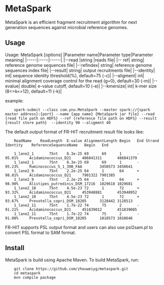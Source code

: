 MetaSpark
===========
MetaSpark is an efficient fragment recruitment algorithm for next generation sequences against microbial reference genomes.


Usage
-----

Usage:   MetaSpark [options]
|Parameter name|Parameter type|Parameter meaning|
|-----|:----:|-----:|
|--read	|string	|reads file|
|-- ref| 	string|	reference genome sequences file|
|--refindex|	string|	reference genome sequences index file|
|--result| 	string|	output recruitments file|
|--identity|	int|	sequence identity threshold(%), default=75 (-c)|
|--aligment|	int|	minimal alignment coverage control for the read (g=0), default=30 (-m)|
|--evalue| 	double|	e-value cutoff, default=10 (-e)|
|--kmersize|	int|	k-mer size (8<=k<=12), default=11 (-k)|


example:

        spark-submit --class com.ynu.MetaSpark --master spark://{spark master address}:{port} --name {app name} {MetaSpark jar file} --read {read file path on HDFS} --ref {reference file path on HDFS} --result {result store path}  --identity 90 --aligment 40


The default output format of FR-HIT recruitment result file looks like:

        ReadName	ReadLength	E-value	AlignmentLength	Begin	End	Strand	Identity	ReferenceSequenceName	Begin	End

        1_lane2_1       75nt    8.3e-25 69      69      1       -       95.01%     Acidaminococcus_D21     486841311       486841379
        1_lane2_1       75nt    8.3e-25 69      69      1       -       95.23%     Ruminococcus_5_1_39B_FAA        3450573 3450641
        1_lane2_9       75nt    2.2e-25 64      1       64      +       98.81%     Acidaminococcus_D21     7901322 7901385
        1_lane2_9       75nt    2.2e-25 64      1       64      +       98.90%     Alistipes_putredinis_DSM_17216  1029618 1029681
        1_lane2_10      75nt    4.5e-23 72      1       72      +       93.32%     Acidaminococcus_D21     453948881       453948952
        1_lane2_10      75nt    4.5e-23 72      1       72      +       93.67%     Prevotella_copri_DSM_18205      3128442 3128513
        1_lane2_11      75nt    1.7e-22 74      75      2       -       91.21%     Acidaminococcus_D21     451839012       451839085
        1_lane2_11      75nt    1.7e-22 74      75      2       -       91.08%     Prevotella_copri_DSM_18205      1018573 1018646

FR-HIT supports PSL output format and users can also use psl2sam.pl to convert PSL format to SAM format.

Install
--------

MetaSpark is build using Apache Maven. To build MetaSpark, run:

        git clone https://github.com/zhouweiyg/metaspark.git
        cd metaspark
        mvn compile package




